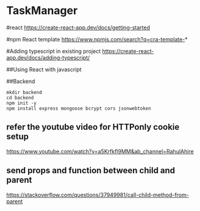 # TaskManager

#react 
https://create-react-app.dev/docs/getting-started

#npm  React template 
https://www.npmjs.com/search?q=cra-template-*

#Adding typescript in existing project
https://create-react-app.dev/docs/adding-typescript/


##Using React with javascript



##Backend 
``` 
mkdir backend
cd backend
npm init -y
npm install express mongoose bcrypt cors jsonwebtoken
```

## refer the youtube video for HTTPonly cookie setup
 https://www.youtube.com/watch?v=a5Krfkfl9MM&ab_channel=RahulAhire  


## send props and function between child and parent
https://stackoverflow.com/questions/37949981/call-child-method-from-parent
